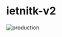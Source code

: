 # ietnitk-v2

![production](https://github.com/IET-NITK/ietnitk-v2/workflows/Netlify%20Production%20Workflow/badge.svg)
